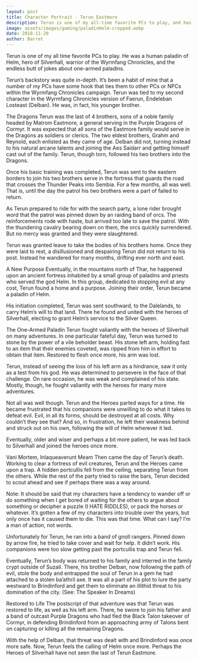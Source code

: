 ```yaml
---
layout: post
title: Character Portrait - Terun Eastmore
description: Terun is one of my all-time favorite PCs to play, and has made multiple appearances in the Wyrmfang Campaign over the years
image: assets/images/gaming/paladinHelm-cropped.webp
date: 2018-11-20
author: Barret
---
```


Terun is one of my all time favorite PCs to play. He was a human paladin of Helm, hero of Silverhall, warrior of the Wyrmfang Chronicles, and the endless butt of jokes about one-armed paladins.

Terun’s backstory was quite in-depth. It’s been a habit of mine that a number of my PCs have some hook that ties them to other PCs or NPCs within the Wyrmfang Chronicles campaign. Terun was tied to my second character in the Wyrmfang Chronicles version of Faerun, Endeleban Losteast (Delban). He was, in fact, his younger brother.

The Dragons
Terun was the last of 4 brothers, sons of a noble family headed by Matrom Eastmore, a general serving in the Purple Dragons of Cormyr. It was expected that all sons of the Eastmore family would serve in the Dragons as soldiers or clerics. The two eldest brothers, Grahm and Reynold, each enlisted as they came of age. Delban did not, turning instead to his natural arcane talents and joining the Aes Saidarr and getting himself cast out of the family. Terun, though torn, followed his two brothers into the Dragons.

Once his basic training was completed, Terun was sent to the eastern borders to join his two brothers serve in the fortress that guards the road that crosses the Thunder Peaks into Sembia. For a few months, all was well. That is, until the day the patrol his two brothers were a part of failed to return.

As Terun prepared to ride for with the search party, a lone rider brought word that the patrol was pinned down by an raiding band of orcs. The reinforcements rode with haste, but arrived too late to save the patrol. With the thundering cavalry bearing down on them, the orcs quickly surrendered. But no mercy was granted and they were slaughtered.

Terun was granted leave to take the bodies of his brothers home. Once they were laid to rest, a disillusioned and despairing Terun did not return to his post. Instead he wandered for many months, drifting ever north and east.

A New Purpose
Eventually, in the mountains north of Thar, he happened upon an ancient fortress inhabited by a small group of paladins and priests who served the god Helm. In this group, dedicated to stopping evil at any cost, Terun found a home and a purpose. Joining their order, Terun became a paladin of Helm.

His initiation completed, Terun was sent southward, to the Dalelands, to carry Helm’s will to that land. There he found and united with the heroes of Silverhall, electing to grant Helm’s service to the Silver Queen.

The One-Armed Paladin
Terun fought valiantly with the heroes of Silverhall on many adventures. In one particular fateful day, Terun was turned to stone by the power of a vile beholder beast. His stone left arm, holding fast to an item that their enemies coveted, was ripped from him in effort to obtain that item. Restored to flesh once more, his arm was lost.

Terun, instead of seeing the loss of his left arm as a hindrance, saw it only as a test from his god. He was determined to persevere in the face of that challenge. On rare occasion, he was weak and complained of his state. Mostly, though, he fought valiantly with the heroes for many more adventures.

Not all was well though. Terun and the Heroes parted ways for a time. He became frustrated that his companions were unwilling to do what it takes to defeat evil. Evil, in all its forms, should be destroyed at all costs. Why couldn’t they see that? And so, in frustration, he left their weakness behind and struck out on his own, following the will of Helm wherever it led.

Eventually, older and wiser and perhaps a bit more patient, he was led back to Silverhall and joined the heroes once more.

Vani Mortem, Inlaqueaverunt Meam
Then came the day of Terun’s death. Working to clear a fortress of evil creatures, Terun and the Heroes came upon a trap. A hidden portcullis fell from the ceiling, separating Terun from the others. While the rest of the party tried to raise the bars, Terun decided to scout ahead and see if perhaps there was a way around.

Note: It should be said that my characters have a tendency to wander off or do something when I get bored of waiting for the others to argue about something or decipher a puzzle (I HATE RIDDLES), or pack the horses or whatever. It’s gotten a few of my characters into trouble over the years, but only once has it caused them to die. This was that time. What can I say? I’m a man of action, not words.

Unfortunately for Terun, he ran into a band of gnoll rangers. Pinned down by arrow fire, he tried to take cover and wait for help. It didn’t work. His companions were too slow getting past the portcullis trap and Terun fell.

Eventually, Terun’s body was returned to his family and interred in the family crypt outside of Suzail. There, his brother Delban, now following the path of evil, stole the body and entrapped the soul of Terun in a gem he had attached to a stolen ba’athril axe. It was all a part of his plot to lure the party westward to Brindinford and get them to eliminate an illithid threat to his domination of the city. (See: The Speaker In Dreams)

Restored to Life
The postscript of that adventure was that Terun was restored to life, as well as his left arm. There, he swore to join his father and a band of outcast Purple Dragons who had fled the Black Talon takeover of Cormyr, in defending Brindinford from an approaching army of Talons bent on capturing or killing all the remaining Dragons.

With the help of Delban, that threat was dealt with and Brindinford was once more safe. Now, Terun feels the calling of Helm once more. Perhaps the Heroes of Silverhall have not seen the last of Terun Eastmore.